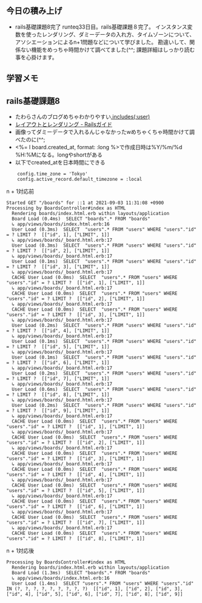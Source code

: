 ## 今日の積み上げ
- rails基礎課題8完了
runteq33日目。rails基礎課題８完了。
インスタンス変数を使ったレンダリング、ダミーデータの入れ方、タイムゾーンについて、
アソシエーションによるn+1問題などについて学びました。
勘違いして、関係ない機能をめっちゃ時間かけて調べてました(^^;
課題詳細はしっかり読む事を心掛けます。

## 学習メモ
## rails基礎課題8
- たわらさんのブログめちゃわかりやすい[\.includes\(:user\)](https://note.com/kentarotawara/n/nf8b27ba0e5d3?magazine_key=mb6fea0f5b06a)
- [レイアウトとレンダリング \- Railsガイド](https://railsguides.jp/layouts_and_rendering.html#%E3%83%AD%E3%83%BC%E3%82%AB%E3%83%AB%E5%A4%89%E6%95%B0%E3%82%92%E6%B8%A1%E3%81%99)
- 画像ってダミーデータで入れるんじゃなかったwめちゃくちゃ時間かけて調べたのに(^^;
- <%= l board.created_at, format: :long %>で作成日時は%Y/%m/%d %H:%Mになる。longやshortがある
- 以下でcreated_atを日本時間にできる
```
    config.time_zone = 'Tokyo'
    config.active_record.default_timezone = :local
```
n + 1対応前
```
Started GET "/boards" for ::1 at 2021-09-03 11:31:08 +0900
Processing by BoardsController#index as HTML
  Rendering boards/index.html.erb within layouts/application
  Board Load (0.4ms)  SELECT "boards".* FROM "boards"
  ↳ app/views/boards/index.html.erb:16
  User Load (0.3ms)  SELECT  "users".* FROM "users" WHERE "users"."id" = ? LIMIT ?  [["id", 1], ["LIMIT", 1]]
  ↳ app/views/boards/_board.html.erb:17
  User Load (0.3ms)  SELECT  "users".* FROM "users" WHERE "users"."id" = ? LIMIT ?  [["id", 2], ["LIMIT", 1]]
  ↳ app/views/boards/_board.html.erb:17
  User Load (0.1ms)  SELECT  "users".* FROM "users" WHERE "users"."id" = ? LIMIT ?  [["id", 3], ["LIMIT", 1]]
  ↳ app/views/boards/_board.html.erb:17
  CACHE User Load (0.0ms)  SELECT  "users".* FROM "users" WHERE "users"."id" = ? LIMIT ?  [["id", 1], ["LIMIT", 1]]
  ↳ app/views/boards/_board.html.erb:17
  CACHE User Load (0.0ms)  SELECT  "users".* FROM "users" WHERE "users"."id" = ? LIMIT ?  [["id", 2], ["LIMIT", 1]]
  ↳ app/views/boards/_board.html.erb:17
  CACHE User Load (0.0ms)  SELECT  "users".* FROM "users" WHERE "users"."id" = ? LIMIT ?  [["id", 3], ["LIMIT", 1]]
  ↳ app/views/boards/_board.html.erb:17
  User Load (0.2ms)  SELECT  "users".* FROM "users" WHERE "users"."id" = ? LIMIT ?  [["id", 4], ["LIMIT", 1]]
  ↳ app/views/boards/_board.html.erb:17
  User Load (0.1ms)  SELECT  "users".* FROM "users" WHERE "users"."id" = ? LIMIT ?  [["id", 5], ["LIMIT", 1]]
  ↳ app/views/boards/_board.html.erb:17
  User Load (0.1ms)  SELECT  "users".* FROM "users" WHERE "users"."id" = ? LIMIT ?  [["id", 6], ["LIMIT", 1]]
  ↳ app/views/boards/_board.html.erb:17
  User Load (0.2ms)  SELECT  "users".* FROM "users" WHERE "users"."id" = ? LIMIT ?  [["id", 7], ["LIMIT", 1]]
  ↳ app/views/boards/_board.html.erb:17
  User Load (0.6ms)  SELECT  "users".* FROM "users" WHERE "users"."id" = ? LIMIT ?  [["id", 8], ["LIMIT", 1]]
  ↳ app/views/boards/_board.html.erb:17
  User Load (0.2ms)  SELECT  "users".* FROM "users" WHERE "users"."id" = ? LIMIT ?  [["id", 9], ["LIMIT", 1]]
  ↳ app/views/boards/_board.html.erb:17
  CACHE User Load (0.0ms)  SELECT  "users".* FROM "users" WHERE "users"."id" = ? LIMIT ?  [["id", 1], ["LIMIT", 1]]
  ↳ app/views/boards/_board.html.erb:17
  CACHE User Load (0.0ms)  SELECT  "users".* FROM "users" WHERE "users"."id" = ? LIMIT ?  [["id", 2], ["LIMIT", 1]]
  ↳ app/views/boards/_board.html.erb:17
  CACHE User Load (0.0ms)  SELECT  "users".* FROM "users" WHERE "users"."id" = ? LIMIT ?  [["id", 3], ["LIMIT", 1]]
  ↳ app/views/boards/_board.html.erb:17
  CACHE User Load (0.0ms)  SELECT  "users".* FROM "users" WHERE "users"."id" = ? LIMIT ?  [["id", 4], ["LIMIT", 1]]
  ↳ app/views/boards/_board.html.erb:17
  CACHE User Load (0.0ms)  SELECT  "users".* FROM "users" WHERE "users"."id" = ? LIMIT ?  [["id", 5], ["LIMIT", 1]]
  ↳ app/views/boards/_board.html.erb:17
  CACHE User Load (0.0ms)  SELECT  "users".* FROM "users" WHERE "users"."id" = ? LIMIT ?  [["id", 6], ["LIMIT", 1]]
  ↳ app/views/boards/_board.html.erb:17
  CACHE User Load (0.0ms)  SELECT  "users".* FROM "users" WHERE "users"."id" = ? LIMIT ?  [["id", 7], ["LIMIT", 1]]
  ↳ app/views/boards/_board.html.erb:17
  CACHE User Load (0.0ms)  SELECT  "users".* FROM "users" WHERE "users"."id" = ? LIMIT ?  [["id", 8], ["LIMIT", 1]]
```
n + 1対応後
```
Processing by BoardsController#index as HTML
  Rendering boards/index.html.erb within layouts/application
  Board Load (1.3ms)  SELECT "boards".* FROM "boards"
  ↳ app/views/boards/index.html.erb:16
  User Load (1.4ms)  SELECT "users".* FROM "users" WHERE "users"."id" IN (?, ?, ?, ?, ?, ?, ?, ?, ?)  [["id", 1], ["id", 2], ["id", 3], ["id", 4], ["id", 5], ["id", 6], ["id", 7], ["id", 8], ["id", 9]]
```
